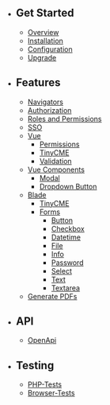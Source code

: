 - ## Get Started
    - [Overview](/{{route}}/{{version}}/overview)
    - [Installation](/{{route}}/{{version}}/install)
    - [Configuration](/{{route}}/{{version}}/config)
    - [Upgrade](/{{route}}/{{version}}/upgrade)
- ## Features
    - [Navigators](/{{route}}/{{version}}/navigators)
    - [Authorization](/{{route}}/{{version}}/auth)
    - [Roles and Permissions](/{{route}}/{{version}}/role)
    - [SSO](/{{route}}/{{version}}/sso)
    - [Vue](/{{route}}/{{version}}/vue)
        - [Permissions](/{{route}}/{{version}}/vue-permissions)
        - [TinyCME](/{{route}}/{{version}}/vue-editor)
        - [Validation](/{{route}}/{{version}}/vue-validation)
    - [Vue Components](/{{route}}/{{version}}/vue-components)
        - [Modal](/{{route}}/{{version}}/vue-modal)
        - [Dropdown Button](/{{route}}/{{version}}/vue-dropdown-button)
    - [Blade](/{{route}}/{{version}}/blade)
        - [TinyCME](/{{route}}/{{version}}/blade-editor)
        - [Forms](/{{route}}/{{version}}/blade-form)
            - [Button](/{{route}}/{{version}}/blade-form-button)
            - [Checkbox](/{{route}}/{{version}}/blade-form-checkbox)
            - [Datetime](/{{route}}/{{version}}/blade-form-datetime)
            - [File](/{{route}}/{{version}}/blade-form-file)
            - [Info](/{{route}}/{{version}}/blade-form-info)
            - [Password](/{{route}}/{{version}}/blade-form-password)
            - [Select](/{{route}}/{{version}}/blade-form-select)
            - [Text](/{{route}}/{{version}}/blade-form-text)
            - [Textarea](/{{route}}/{{version}}/blade-form-textarea)
    - [Generate PDFs](/{{route}}/{{version}}/pdf)
- ## API
    - [OpenApi](/{{route}}/{{version}}/openapi)
- ## Testing
    - [PHP-Tests](/{{route}}/{{version}}/php-test)
    - [Browser-Tests](/{{route}}/{{version}}/browser-test)